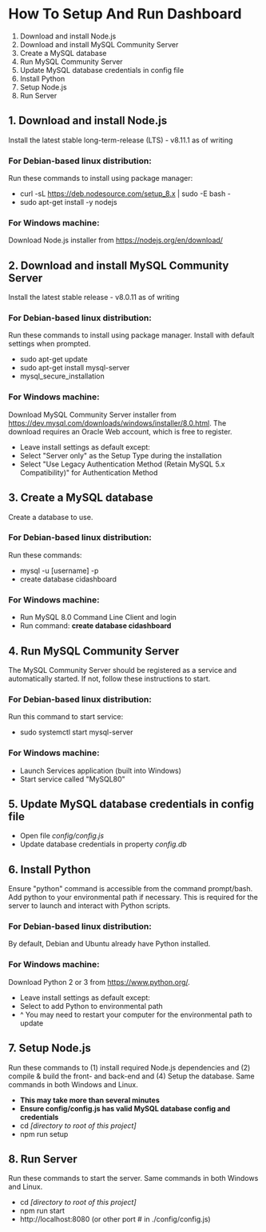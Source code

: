 # How To Setup And Run Dashboard

1. Download and install Node.js
2. Download and install MySQL Community Server
3. Create a MySQL database
4. Run MySQL Community Server
5. Update MySQL database credentials in config file
6. Install Python
7. Setup Node.js
8. Run Server

## 1. Download and install Node.js
Install the latest stable long-term-release (LTS) - v8.11.1 as of writing

### For Debian-based linux distribution:
Run these commands to install using package manager:

* curl -sL https://deb.nodesource.com/setup_8.x | sudo -E bash -
* sudo apt-get install -y nodejs

### For Windows machine:
Download Node.js installer from https://nodejs.org/en/download/


## 2. Download and install MySQL Community Server
Install the latest stable release - v8.0.11 as of writing

### For Debian-based linux distribution:
Run these commands to install using package manager. Install with default settings when prompted.

* sudo apt-get update
* sudo apt-get install mysql-server
* mysql_secure_installation

### For Windows machine:
Download MySQL Community Server installer from https://dev.mysql.com/downloads/windows/installer/8.0.html. The download requires an Oracle Web account, which is free to register.

* Leave install settings as default except:
* Select "Server only" as the Setup Type during the installation
* Select "Use Legacy Authentication Method (Retain MySQL 5.x Compatibility)" for Authentication Method


## 3. Create a MySQL database
Create a database to use.

### For Debian-based linux distribution:
Run these commands:

* mysql -u [username] -p
* create database cidashboard

### For Windows machine:

* Run MySQL 8.0 Command Line Client and login
* Run command: **create database cidashboard**


## 4. Run MySQL Community Server
The MySQL Community Server should be registered as a service and automatically started. If not, follow these instructions to start.

### For Debian-based linux distribution:
Run this command to start service:

* sudo systemctl start mysql-server

### For Windows machine:

* Launch Services application (built into Windows)
* Start service called "MySQL80"


## 5. Update MySQL database credentials in config file

* Open file *config/config.js*
* Update database credentials in property *config.db*


## 6. Install Python
Ensure "python" command is accessible from the command prompt/bash. Add python to your environmental path if necessary. This is required for the server to launch and interact with Python scripts.

### For Debian-based linux distribution:
By default, Debian and Ubuntu already have Python installed.

### For Windows machine:
Download Python 2 or 3 from https://www.python.org/.

* Leave install settings as default except:
* Select to add Python to environmental path
* ^ You may need to restart your computer for the environmental path to update


## 7. Setup Node.js
Run these commands to (1) install required Node.js dependencies and (2) compile & build the front- and back-end and (4) Setup the database. Same commands in both Windows and Linux.

* **This may take more than several minutes**
* **Ensure config/config.js has valid MySQL database config and credentials**
* cd *[directory to root of this project]*
* npm run setup


## 8. Run Server
Run these commands to start the server. Same commands in both Windows and Linux.

* cd *[directory to root of this project]*
* npm run start
* http://localhost:8080 (or other port # in ./config/config.js)